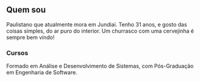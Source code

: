 ## Quem sou

Paulistano que atualmente mora em Jundiaí. Tenho 31 anos, e gosto das coisas simples, do ar puro do interior. Um churrasco com uma cervejinha é sempre bem vindo!

### Cursos

Formado em Análise e Desenvolvimento de Sistemas, com Pós-Graduação em Engenharia de Software.


